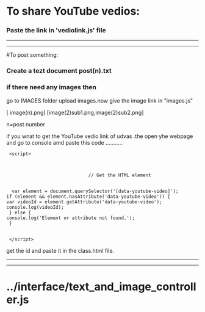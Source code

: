 # To share YouTube vedios:
### Paste the link in 'vediolink.js' file
-------------
-------------
#To post something:
### Create a tezt document post(n).txt
### if there need any images then 
 go to IMAGES folder upload images.now give the image link in "images.js"
 
[ image(n).png]
[image(2)sub1.png,image(2)sub2.png]



 n=post number 




if you wnat to get the YouTube vedio link of udvas .the  open yhe webpage and go to console amd paste this code ...........




     <script>
 

 
                                  // Get the HTML element

           
      var element = document.querySelector('[data-youtube-video]');
    if (element && element.hasAttribute('data-youtube-video')) {
    var videoId = element.getAttribute('data-youtube-video');
    console.log(videoId);
     } else {
    console.log('Element or attribute not found.');
     }
     
     
     </script>








get the id and paste it in the class.html file.


------------------
-------------------


# ../interface/text_and_image_controller.js
